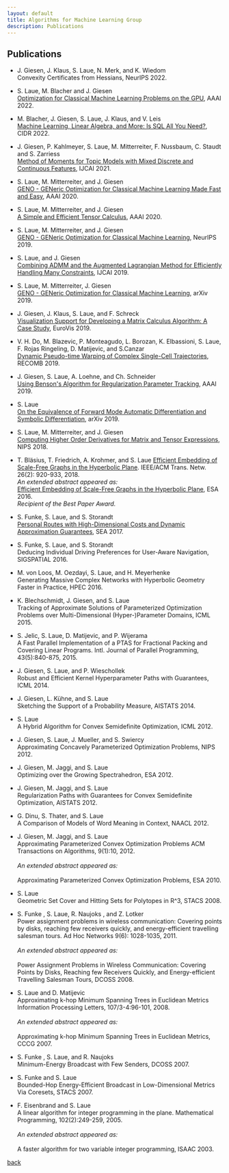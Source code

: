 ```yaml
---
layout: default
title: Algorithms for Machine Learning Group
description: Publications
---
```


## Publications

* J. Giesen, J. Klaus, S. Laue, N. Merk, and K. Wiedom  
Convexity Certificates from Hessians, NeurIPS 2022.

* S. Laue, M. Blacher and J. Giesen   
[Optimization for Classical Machine Learning Problems on the GPU](https://arxiv.org/abs/2203.16340), AAAI 2022.

* M. Blacher, J. Giesen, S. Laue, J. Klaus, and V. Leis  
[Machine Learning, Linear Algebra, and More: Is SQL All You Need?](https://www.cidrdb.org/cidr2022/papers/p17-blacher.pdf), CIDR 2022.

* J. Giesen, P. Kahlmeyer, S. Laue, M. Mitterreiter, F. Nussbaum, C. Staudt and S. Zarriess  
[Method of Moments for Topic Models with Mixed Discrete and Continuous Features](https://www.ijcai.org/proceedings/2021/333), IJCAI 2021.
  
* S. Laue, M. Mitterreiter, and J. Giesen  
[GENO - GENeric Optimization for Classical Machine Learning Made Fast and Easy](https://ojs.aaai.org/index.php/AAAI/article/view/7097), AAAI 2020.

* S. Laue, M. Mitterreiter, and J. Giesen  
[A Simple and Efficient Tensor Calculus](https://ojs.aaai.org/index.php/AAAI/article/view/5881), AAAI 2020.

* S. Laue, M. Mitterreiter, and J. Giesen  
[GENO - GENeric Optimization for Classical Machine Learning](https://proceedings.neurips.cc/paper/2019/hash/84438b7aae55a0638073ef798e50b4ef-Abstract.html), NeurIPS 2019.

* S. Laue, and J. Giesen  
[Combining ADMM and the Augmented Lagrangian Method for Efficiently Handling Many Constraints](https://doi.org/10.24963/ijcai.2019/629), IJCAI 2019.

* S. Laue, M. Mitterreiter, J. Giesen  
[GENO - GENeric Optimization for Classical Machine Learning](http://arxiv.org/abs/1905.13587), arXiv 2019.

* J. Giesen, J. Klaus, S. Laue, and F. Schreck  
[Visualization Support for Developing a Matrix Calculus Algorithm: A Case Study](https://doi.org/10.1111/cgf.13694), EuroVis 2019.

* V. H. Do, M. Blazevic, P. Monteagudo, L. Borozan, K. Elbassioni, S. Laue, F. Rojas Ringeling, D. Matijevic, and S.Canzar  
[Dynamic Pseudo-time Warping of Complex Single-Cell Trajectories](https://link.springer.com/content/pdf/bbm%3A978-3-030-17083-7%2F1.pdf), RECOMB 2019.

* J. Giesen, S. Laue, A. Loehne, and Ch. Schneider  
[Using Benson's Algorithm for Regularization Parameter Tracking](https://doi.org/10.1609/aaai.v33i01.33013689), AAAI 2019.

* S. Laue  
[On the Equivalence of Forward Mode Automatic Differentiation and Symbolic Differentiation](http://arxiv.org/abs/1904.02990), arXiv 2019.

* S. Laue, M. Mitterreiter, and J. Giesen  
[Computing Higher Order Derivatives for Matrix and Tensor Expressions](https://proceedings.neurips.cc/paper/2018/hash/0a1bf96b7165e962e90cb14648c9462d-Abstract.html), NIPS 2018.

* T. Bläsius, T. Friedrich, A. Krohmer, and S. Laue
[Efficient Embedding of Scale-Free Graphs in the Hyperbolic Plane](http://doi.ieeecomputersociety.org/10.1109/TNET.2018.2810186). IEEE/ACM Trans. Netw. 26(2): 920-933, 2018.  
_An extended abstract appeared as:_    
[Efficient Embedding of Scale-Free Graphs in the Hyperbolic Plane](https://doi.org/10.4230/LIPIcs.ESA.2016.16), ESA 2016.  
_Recipient of the Best Paper Award._

* S. Funke, S. Laue, and S. Storandt  
[Personal Routes with High-Dimensional Costs and Dynamic Approximation Guarantees](https://doi.org/10.4230/LIPIcs.SEA.2017.18), SEA 2017.

* S. Funke, S. Laue, and S. Storandt  
Deducing Individual Driving Preferences for User-Aware Navigation, SIGSPATIAL 2016.

* M. von Loos, M. Oezdayi, S. Laue, and H. Meyerhenke  
Generating Massive Complex Networks with Hyperbolic Geometry Faster in Practice, HPEC 2016.

* K. Blechschmidt, J. Giesen, and S. Laue  
Tracking of Approximate Solutions of Parameterized Optimization Problems over Multi-Dimensional (Hyper-)Parameter Domains, ICML 2015.

* S. Jelic, S. Laue, D. Matijevic, and P. Wijerama  
A Fast Parallel Implementation of a PTAS for Fractional Packing and Covering Linear Programs.
Intl. Journal of Parallel Programming, 43(5):840-875, 2015.

* J. Giesen, S. Laue, and P. Wieschollek  
Robust and Efficient Kernel Hyperparameter Paths with Guarantees, ICML 2014.

* J. Giesen, L. Kühne, and S. Laue  
Sketching the Support of a Probability Measure, AISTATS 2014.

* S. Laue  
A Hybrid Algorithm for Convex Semidefinite Optimization, ICML 2012. 

* J. Giesen, S. Laue, J. Mueller, and S. Swiercy  
Approximating Concavely Parameterized Optimization Problems, NIPS 2012. 

* J. Giesen, M. Jaggi, and S. Laue  
Optimizing over the Growing Spectrahedron, ESA 2012.

* J. Giesen, M. Jaggi, and S. Laue  
Regularization Paths with Guarantees for Convex Semidefinite Optimization, AISTATS 2012.

* G. Dinu, S. Thater, and S. Laue  
A Comparison of Models of Word Meaning in Context, NAACL 2012.

* J. Giesen, M. Jaggi, and S. Laue  
Approximating Parameterized Convex Optimization Problems
ACM Transactions on Algorithms, 9(1):10, 2012.    
\
_An extended abstract appeared as:_    
\
Approximating Parameterized Convex Optimization Problems, ESA 2010.

* S. Laue  
Geometric Set Cover and Hitting Sets for Polytopes in R^3, STACS 2008.

* S. Funke , S. Laue, R. Naujoks , and Z. Lotker  
Power assignment problems in wireless communication: Covering points by disks, reaching few receivers quickly, and energy-efficient travelling salesman tours.
Ad Hoc Networks 9(6): 1028-1035, 2011.  
\
_An extended abstract appeared as:_  
\
Power Assignment Problems in Wireless Communication: Covering Points by Disks, Reaching few Receivers Quickly, and Energy-efficient Travelling Salesman Tours, DCOSS 2008.

* S. Laue and D. Matijevic  
Approximating k-hop Minimum Spanning Trees in Euclidean Metrics
Information Processing Letters, 107/3-4:96-101, 2008.  
\
_An extended abstract appeared as:_  
\
Approximating k-hop Minimum Spanning Trees in Euclidean Metrics, CCCG 2007.

* S. Funke , S. Laue, and R. Naujoks  
Minimum-Energy Broadcast with Few Senders, DCOSS 2007.

* S. Funke and S. Laue  
Bounded-Hop Energy-Efficient Broadcast in Low-Dimensional Metrics Via Coresets, STACS 2007.

* F. Eisenbrand and S. Laue  
A linear algorithm for integer programming in the plane.
Mathematical Programming, 102(2):249-259, 2005.    
\
_An extended abstract appeared as:_  
\
A faster algorithm for two variable integer programming, ISAAC 2003.

[back](./)
